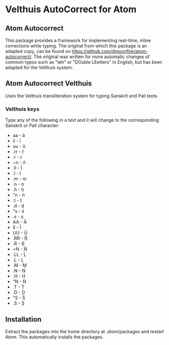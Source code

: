 # Velthuis AutoCorrect for Atom

## Atom Autocorrect

This package provides a framework for implementing real-time, inline corrections while typing. The original from which this package is an adapted copy, can be found on https://github.com/dmoonfire/atom-autocorrect/. The original was written for more automatic changes of common typos such as "teh" or "DOuble LEetters" in English, but has been adapted for the Velthuis system. 

## Atom Autocorrect Velthuis

Uses the Velthuis transliteration system for typing Sanskrit and Pali texts.

### Velthuis keys

Type any of the following in a text and it will change to the corresponding Sanskrit or Pali character: 

* aa - ā
* ii - ī
* uu - ū
* .rr - ṝ
* .r - ṛ
* ~n - ñ
* .ll - ḹ
* .l - ḷ
* .m - ṃ
* .n - ṇ
* .h - ḥ
* "n - ṅ
* .t - ṭ
* .d - ḍ
* "s - ś
* .s - ṣ
* AA - Ā
* II - Ī
* UU - Ū
* .RR - Ṝ
* .R - Ṛ
* ~N - Ñ
* .LL - Ḹ
* .L - Ḷ
* .M - Ṃ
* .N - Ṇ
* .H - Ḥ
* "N - Ṅ
* .T - Ṭ
* .D - Ḍ
* "S - Ś
* .S - Ṣ

## Installation

Extract the packages into the home directory at .atom/packages and restart Atom. This automatically installs the packages.



